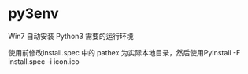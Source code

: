 # py3env
Win7 自动安装 Python3 需要的运行环境

使用前修改install.spec 中的 pathex 为实际本地目录，然后使用PyInstall -F install.spec -i icon.ico
